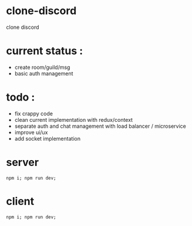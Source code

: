 # clone-discord
clone discord

# current status :
* create room/guild/msg
* basic auth management

# todo :
* fix crappy code
* clean current implementation with redux/context
* separate auth and chat management with load balancer / microservice
* improve ui/ux
* add socket implementation

# server
```
npm i; npm run dev;
```

# client
```
npm i; npm run dev;
```